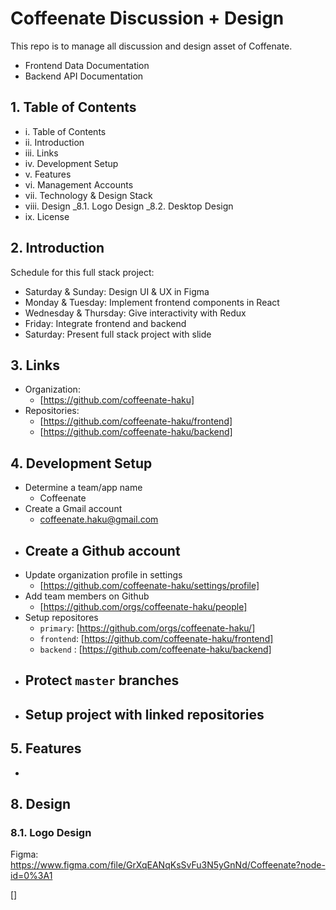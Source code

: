 # Coffeenate Discussion + Design

This repo is to manage all discussion and design asset of Coffenate. 

- Frontend Data Documentation 
- Backend API Documentation 

## 1. Table of Contents 

- i.    Table of Contents
- ii.   Introduction 
- iii.  Links 
- iv.   Development Setup
- v.    Features
- vi.   Management Accounts
- vii.  Technology & Design Stack 
- viii. Design _8.1. Logo Design _8.2. Desktop Design
- ix.   License

## 2.  Introduction 

Schedule for this full stack project: 
- Saturday & Sunday: Design UI & UX in Figma
- Monday & Tuesday: Implement frontend components in React
- Wednesday & Thursday: Give interactivity with Redux
- Friday: Integrate frontend and backend
- Saturday: Present full stack project with slide

## 3.   Links 
- Organization: 
  - [https://github.com/coffeenate-haku]
- Repositories: 
  - [https://github.com/coffeenate-haku/frontend]
  - [https://github.com/coffeenate-haku/backend]

## 4.  Development Setup
- Determine a team/app name
  - Coffeenate
- Create a Gmail account
  - coffeenate.haku@gmail.com
- Create a Github account
  - 
- Update organization profile in settings
  - [https://github.com/coffeenate-haku/settings/profile]
- Add team members on Github
  - [https://github.com/orgs/coffeenate-haku/people]
- Setup repositores 
  - ```primary```: [https://github.com/orgs/coffeenate-haku/]
  - ```frontend```: [https://github.com/coffeenate-haku/frontend]
  - ```backend``` : [https://github.com/coffeenate-haku/backend]
- Protect ```master``` branches
  - 
- Setup project with linked repositories 
  - 

## 5. Features 
- 

## 8. Design 
### 8.1. Logo Design 
Figma: https://www.figma.com/file/GrXqEANqKsSvFu3N5yGnNd/Coffeenate?node-id=0%3A1

[]

